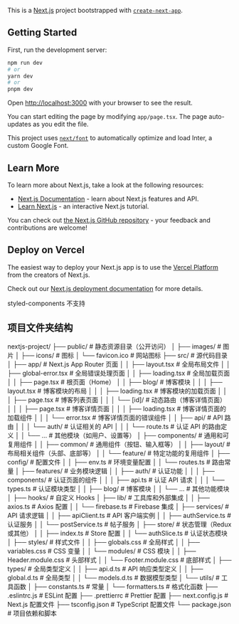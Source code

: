 This is a [Next.js](https://nextjs.org/) project bootstrapped with [`create-next-app`](https://github.com/vercel/next.js/tree/canary/packages/create-next-app).

## Getting Started

First, run the development server:

```bash
npm run dev
# or
yarn dev
# or
pnpm dev
```

Open [http://localhost:3000](http://localhost:3000) with your browser to see the result.

You can start editing the page by modifying `app/page.tsx`. The page auto-updates as you edit the file.

This project uses [`next/font`](https://nextjs.org/docs/basic-features/font-optimization) to automatically optimize and load Inter, a custom Google Font.

## Learn More

To learn more about Next.js, take a look at the following resources:

- [Next.js Documentation](https://nextjs.org/docs) - learn about Next.js features and API.
- [Learn Next.js](https://nextjs.org/learn) - an interactive Next.js tutorial.

You can check out [the Next.js GitHub repository](https://github.com/vercel/next.js/) - your feedback and contributions are welcome!

## Deploy on Vercel

The easiest way to deploy your Next.js app is to use the [Vercel Platform](https://vercel.com/new?utm_medium=default-template&filter=next.js&utm_source=create-next-app&utm_campaign=create-next-app-readme) from the creators of Next.js.

Check out our [Next.js deployment documentation](https://nextjs.org/docs/deployment) for more details.

styled-components  不支持

## 项目文件夹结构

nextjs-project/
├── public/                        # 静态资源目录（公开访问）
│   ├── images/                    # 图片
│   ├── icons/                     # 图标
│   └── favicon.ico                # 网站图标
├── src/                           # 源代码目录
│   ├── app/                       # Next.js App Router 页面
│   │   ├── layout.tsx             # 全局布局文件
│   │   ├── global-error.tsx       # 全局错误处理页面
│   │   ├── loading.tsx            # 全局加载页面
│   │   ├── page.tsx               # 根页面（Home）
│   │   ├── blog/                  # 博客模块
│   │   │   ├── layout.tsx         # 博客模块的布局
│   │   │   ├── loading.tsx        # 博客模块的加载页面
│   │   │   ├── page.tsx           # 博客列表页面
│   │   │   └── [id]/              # 动态路由（博客详情页面）
│   │   │       ├── page.tsx       # 博客详情页面
│   │   │       ├── loading.tsx    # 博客详情页面的加载组件
│   │   │       └── error.tsx      # 博客详情页面的错误组件
│   │   ├── api/                   # API 路由
│   │   │   └── auth/              # 认证相关的 API
│   │   │       └── route.ts       # 认证 API 的路由定义
│   │   └── ...                    # 其他模块（如用户、设置等）
│   ├── components/                # 通用和可复用组件
│   │   ├── common/                # 通用组件（按钮、输入框等）
│   │   ├── layout/                # 布局相关组件（头部、底部等）
│   │   └── feature/               # 特定功能的复用组件
│   ├── config/                    # 配置文件
│   │   ├── env.ts                 # 环境变量配置
│   │   └── routes.ts              # 路由常量
│   ├── features/                  # 业务模块逻辑
│   │   ├── auth/                  # 认证功能
│   │   │   ├── components/        # 认证页面的组件
│   │   │   ├── api.ts             # 认证 API 请求
│   │   │   └── types.ts           # 认证模块类型
│   │   ├── blog/                  # 博客模块
│   │   └── ...                    # 其他功能模块
│   ├── hooks/                     # 自定义 Hooks
│   ├── lib/                       # 工具库和外部集成
│   │   ├── axios.ts               # Axios 配置
│   │   └── firebase.ts            # Firebase 集成
│   ├── services/                  # API 请求逻辑
│   │   ├── apiClient.ts           # API 客户端实例
│   │   ├── authService.ts         # 认证服务
│   │   └── postService.ts         # 帖子服务
│   ├── store/                     # 状态管理（Redux 或其他）
│   │   ├── index.ts               # Store 配置
│   │   └── authSlice.ts           # 认证状态模块
│   ├── styles/                    # 样式文件
│   │   ├── globals.css            # 全局样式
│   │   ├── variables.css          # CSS 变量
│   │   └── modules/               # CSS 模块
│   │       ├── Header.module.css  # 头部样式
│   │       └── Footer.module.css  # 底部样式
│   ├── types/                     # 全局类型定义
│   │   ├── api.d.ts               # API 响应类型定义
│   │   ├── global.d.ts            # 全局类型
│   │   └── models.d.ts            # 数据模型类型
│   └── utils/                     # 工具函数
│       ├── constants.ts           # 常量
│       └── formatters.ts          # 格式化函数
├── .eslintrc.js                   # ESLint 配置
├── .prettierrc                    # Prettier 配置
├── next.config.js                 # Next.js 配置文件
├── tsconfig.json                  # TypeScript 配置文件
└── package.json                   # 项目依赖和脚本
